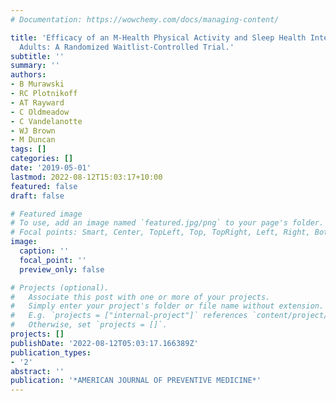 ```yaml
---
# Documentation: https://wowchemy.com/docs/managing-content/

title: 'Efficacy of an M-Health Physical Activity and Sleep Health Intervention for
  Adults: A Randomized Waitlist-Controlled Trial.'
subtitle: ''
summary: ''
authors:
- B Murawski
- RC Plotnikoff
- AT Rayward
- C Oldmeadow
- C Vandelanotte
- WJ Brown
- M Duncan
tags: []
categories: []
date: '2019-05-01'
lastmod: 2022-08-12T15:03:17+10:00
featured: false
draft: false

# Featured image
# To use, add an image named `featured.jpg/png` to your page's folder.
# Focal points: Smart, Center, TopLeft, Top, TopRight, Left, Right, BottomLeft, Bottom, BottomRight.
image:
  caption: ''
  focal_point: ''
  preview_only: false

# Projects (optional).
#   Associate this post with one or more of your projects.
#   Simply enter your project's folder or file name without extension.
#   E.g. `projects = ["internal-project"]` references `content/project/deep-learning/index.md`.
#   Otherwise, set `projects = []`.
projects: []
publishDate: '2022-08-12T05:03:17.166389Z'
publication_types:
- '2'
abstract: ''
publication: '*AMERICAN JOURNAL OF PREVENTIVE MEDICINE*'
---
```

